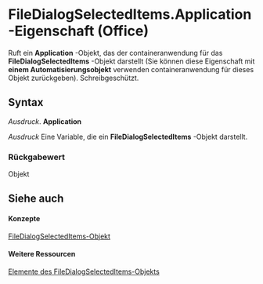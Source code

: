 
# FileDialogSelectedItems.Application-Eigenschaft (Office)

Ruft ein  **Application** -Objekt, das der containeranwendung für das **FileDialogSelectedItems** -Objekt darstellt (Sie können diese Eigenschaft mit **einem Automatisierungsobjekt** verwenden containeranwendung für dieses Objekt zurückgeben). Schreibgeschützt.


## Syntax

 _Ausdruck_. **Application**

 _Ausdruck_ Eine Variable, die ein **FileDialogSelectedItems** -Objekt darstellt.


### Rückgabewert

Objekt


## Siehe auch


#### Konzepte


[FileDialogSelectedItems-Objekt](a72b1d99-8881-0a5f-9814-3e1b8360d011.md)
#### Weitere Ressourcen


[Elemente des FileDialogSelectedItems-Objekts](http://msdn.microsoft.com/library/de8a51f1-0860-5b32-4795-3269ee64c3a5%28Office.15%29.aspx)